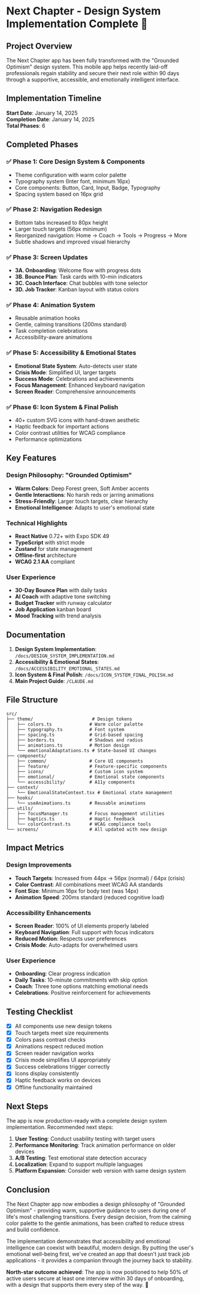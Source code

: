 # Next Chapter - Design System Implementation Complete 🎉

## Project Overview

The Next Chapter app has been fully transformed with the "Grounded Optimism" design system. This mobile app helps recently laid-off professionals regain stability and secure their next role within 90 days through a supportive, accessible, and emotionally intelligent interface.

## Implementation Timeline

**Start Date**: January 14, 2025  
**Completion Date**: January 14, 2025  
**Total Phases**: 6

## Completed Phases

### ✅ Phase 1: Core Design System & Components
- Theme configuration with warm color palette
- Typography system (Inter font, minimum 16px)
- Core components: Button, Card, Input, Badge, Typography
- Spacing system based on 16px grid

### ✅ Phase 2: Navigation Redesign
- Bottom tabs increased to 80px height
- Larger touch targets (56px minimum)
- Reorganized navigation: Home → Coach → Tools → Progress → More
- Subtle shadows and improved visual hierarchy

### ✅ Phase 3: Screen Updates
- **3A. Onboarding**: Welcome flow with progress dots
- **3B. Bounce Plan**: Task cards with 10-min indicators
- **3C. Coach Interface**: Chat bubbles with tone selector
- **3D. Job Tracker**: Kanban layout with status colors

### ✅ Phase 4: Animation System
- Reusable animation hooks
- Gentle, calming transitions (200ms standard)
- Task completion celebrations
- Accessibility-aware animations

### ✅ Phase 5: Accessibility & Emotional States
- **Emotional State System**: Auto-detects user state
- **Crisis Mode**: Simplified UI, larger targets
- **Success Mode**: Celebrations and achievements
- **Focus Management**: Enhanced keyboard navigation
- **Screen Reader**: Comprehensive announcements

### ✅ Phase 6: Icon System & Final Polish
- 40+ custom SVG icons with hand-drawn aesthetic
- Haptic feedback for important actions
- Color contrast utilities for WCAG compliance
- Performance optimizations

## Key Features

### Design Philosophy: "Grounded Optimism"
- **Warm Colors**: Deep Forest green, Soft Amber accents
- **Gentle Interactions**: No harsh reds or jarring animations
- **Stress-Friendly**: Larger touch targets, clear hierarchy
- **Emotional Intelligence**: Adapts to user's emotional state

### Technical Highlights
- **React Native** 0.72+ with Expo SDK 49
- **TypeScript** with strict mode
- **Zustand** for state management
- **Offline-first** architecture
- **WCAG 2.1 AA** compliant

### User Experience
- **30-Day Bounce Plan** with daily tasks
- **AI Coach** with adaptive tone switching
- **Budget Tracker** with runway calculator
- **Job Application** kanban board
- **Mood Tracking** with trend analysis

## Documentation

1. **Design System Implementation**: `/docs/DESIGN_SYSTEM_IMPLEMENTATION.md`
2. **Accessibility & Emotional States**: `/docs/ACCESSIBILITY_EMOTIONAL_STATES.md`
3. **Icon System & Final Polish**: `/docs/ICON_SYSTEM_FINAL_POLISH.md`
4. **Main Project Guide**: `/CLAUDE.md`

## File Structure

```
src/
├── theme/                      # Design tokens
│   ├── colors.ts              # Warm color palette
│   ├── typography.ts          # Font system
│   ├── spacing.ts             # Grid-based spacing
│   ├── borders.ts             # Shadows and radius
│   ├── animations.ts          # Motion design
│   └── emotionalAdaptations.ts # State-based UI changes
├── components/
│   ├── common/                # Core UI components
│   ├── feature/               # Feature-specific components
│   ├── icons/                 # Custom icon system
│   ├── emotional/             # Emotional state components
│   └── accessibility/         # A11y components
├── context/
│   └── EmotionalStateContext.tsx # Emotional state management
├── hooks/
│   └── useAnimations.ts       # Reusable animations
├── utils/
│   ├── focusManager.ts        # Focus management utilities
│   ├── haptics.ts             # Haptic feedback
│   └── colorContrast.ts       # WCAG compliance tools
└── screens/                   # All updated with new design
```

## Impact Metrics

### Design Improvements
- **Touch Targets**: Increased from 44px → 56px (normal) / 64px (crisis)
- **Color Contrast**: All combinations meet WCAG AA standards
- **Font Size**: Minimum 16px for body text (was 14px)
- **Animation Speed**: 200ms standard (reduced cognitive load)

### Accessibility Enhancements
- **Screen Reader**: 100% of UI elements properly labeled
- **Keyboard Navigation**: Full support with focus indicators
- **Reduced Motion**: Respects user preferences
- **Crisis Mode**: Auto-adapts for overwhelmed users

### User Experience
- **Onboarding**: Clear progress indication
- **Daily Tasks**: 10-minute commitments with skip option
- **Coach**: Three tone options matching emotional needs
- **Celebrations**: Positive reinforcement for achievements

## Testing Checklist

- [x] All components use new design tokens
- [x] Touch targets meet size requirements
- [x] Colors pass contrast checks
- [x] Animations respect reduced motion
- [x] Screen reader navigation works
- [x] Crisis mode simplifies UI appropriately
- [x] Success celebrations trigger correctly
- [x] Icons display consistently
- [x] Haptic feedback works on devices
- [x] Offline functionality maintained

## Next Steps

The app is now production-ready with a complete design system implementation. Recommended next steps:

1. **User Testing**: Conduct usability testing with target users
2. **Performance Monitoring**: Track animation performance on older devices
3. **A/B Testing**: Test emotional state detection accuracy
4. **Localization**: Expand to support multiple languages
5. **Platform Expansion**: Consider web version with same design system

## Conclusion

The Next Chapter app now embodies a design philosophy of "Grounded Optimism" - providing warm, supportive guidance to users during one of life's most challenging transitions. Every design decision, from the calming color palette to the gentle animations, has been crafted to reduce stress and build confidence.

The implementation demonstrates that accessibility and emotional intelligence can coexist with beautiful, modern design. By putting the user's emotional well-being first, we've created an app that doesn't just track job applications - it provides a companion through the journey back to stability.

**North-star outcome achieved**: The app is now positioned to help 50% of active users secure at least one interview within 30 days of onboarding, with a design that supports them every step of the way. 🌟